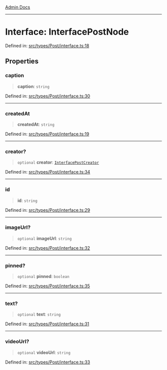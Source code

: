 [Admin Docs](/)

***

# Interface: InterfacePostNode

Defined in: [src/types/Post/interface.ts:18](https://github.com/PalisadoesFoundation/talawa-admin/blob/main/src/types/Post/interface.ts#L18)

## Properties

### caption

> **caption**: `string`

Defined in: [src/types/Post/interface.ts:30](https://github.com/PalisadoesFoundation/talawa-admin/blob/main/src/types/Post/interface.ts#L30)

***

### createdAt

> **createdAt**: `string`

Defined in: [src/types/Post/interface.ts:19](https://github.com/PalisadoesFoundation/talawa-admin/blob/main/src/types/Post/interface.ts#L19)

***

### creator?

> `optional` **creator**: [`InterfacePostCreator`](InterfacePostCreator.md)

Defined in: [src/types/Post/interface.ts:34](https://github.com/PalisadoesFoundation/talawa-admin/blob/main/src/types/Post/interface.ts#L34)

***

### id

> **id**: `string`

Defined in: [src/types/Post/interface.ts:29](https://github.com/PalisadoesFoundation/talawa-admin/blob/main/src/types/Post/interface.ts#L29)

***

### imageUrl?

> `optional` **imageUrl**: `string`

Defined in: [src/types/Post/interface.ts:32](https://github.com/PalisadoesFoundation/talawa-admin/blob/main/src/types/Post/interface.ts#L32)

***

### pinned?

> `optional` **pinned**: `boolean`

Defined in: [src/types/Post/interface.ts:35](https://github.com/PalisadoesFoundation/talawa-admin/blob/main/src/types/Post/interface.ts#L35)

***

### text?

> `optional` **text**: `string`

Defined in: [src/types/Post/interface.ts:31](https://github.com/PalisadoesFoundation/talawa-admin/blob/main/src/types/Post/interface.ts#L31)

***

### videoUrl?

> `optional` **videoUrl**: `string`

Defined in: [src/types/Post/interface.ts:33](https://github.com/PalisadoesFoundation/talawa-admin/blob/main/src/types/Post/interface.ts#L33)
